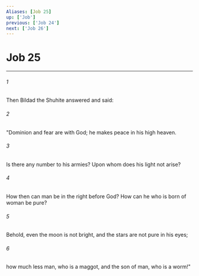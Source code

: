 ```yaml
---
Aliases: [Job 25]
up: ['Job']
previous: ['Job 24']
next: ['Job 26']
---
```

# Job 25
***



###### 1 
Then Bildad the Shuhite answered and said: 

###### 2 
"Dominion and fear are with God; he makes peace in his high heaven. 

###### 3 
Is there any number to his armies? Upon whom does his light not arise? 

###### 4 
How then can man be in the right before God? How can he who is born of woman be pure? 

###### 5 
Behold, even the moon is not bright, and the stars are not pure in his eyes; 

###### 6 
how much less man, who is a maggot, and the son of man, who is a worm!"
